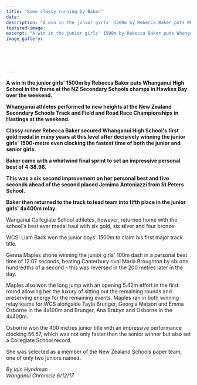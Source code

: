 ```yaml
---
title: "Some classy running by Baker"
date: 
description: "A win in the junior girls' 1500m by Rebecca Baker puts WHS in the frame at the NZ Secondary Schools champs in Hawkes Bay..."
featured-image: 
excerpt: "A win in the junior girls' 1500m by Rebecca Baker puts Whanganui High School in the frame at the NZ Secondary Schools champs in Hawkes Bay over the weekend."
image_gallery:
    
    
    
    
    
---
```


<p><strong>A win in the junior girls' 1500m by Rebecca Baker puts Whanganui High School in the frame at the NZ Secondary Schools champs in Hawkes Bay over the weekend.</strong></p>
<p class="element element-paragraph"><strong>Whanganui athletes performed to new heights at the New Zealand Secondary Schools Track and Field and Road Race Championships in Hastings at the weekend.</strong></p>
<p class="element element-paragraph"><strong>Classy runner Rebecca Baker secured Whanganui High School's first gold medal in many years at this level after decisively winning the junior girls' 1500-metre even clocking the fastest time of both the junior and senior girls.</strong></p>
<p class="element element-paragraph"><strong>Baker came with a whirlwind final sprint to set an impressive personal best of 4:38.96.&nbsp;</strong></p>
<p class="element element-paragraph"><strong>This was a six second improvement on her personal best and five seconds ahead of the second placed Jemima Antoniazzi from St Peters School.</strong></p>
<p class="element element-paragraph"><strong>Baker then returned to the track to lead team into fifth place in the junior girls' 4x400m relay.</strong></p>
<p class="element element-paragraph">Wanganui Collegiate School athletes, however, returned home with the school's best ever medal haul with six gold, six silver and four bronze.</p>
<p class="element element-paragraph">WCS' Liam Back won the junior boys' 1500m to claim his first major track title.</p>
<p class="element element-paragraph">Genna Maples shone winning the junior girls' 100m dash in a personal best time of 12.07 seconds, beating Canterbury rival Maria Broughton by six one hundredths of a second - this was reversed in the 200 metres later in the day.</p>
<p class="element element-paragraph">Maples also won the long jump with an opening 5.42m effort in the first round allowing her the luxury of sitting out the remaining rounds and preserving energy for the remaining events. Maples ran in both winning relay teams for WCS alongside Tayla Brunger, Georgia Matson and Emma Osborne in the 4x100m and Brunger, Ana Brabyn and Osborne in the 4x400m.</p>
<p class="element element-paragraph">Osborne won the 400 metres junior title with an impressive performance clocking 56.57, which was not only faster than the senior winner but also set a Collegiate School record.&nbsp;</p>
<p class="element element-paragraph"><span>She was selected as a member of the New Zealand Schools paper team, one of only two juniors named.</span></p>
<p class="element element-paragraph"><em>By&nbsp;Iain Hyndman<br />Wanganui Chronicle 6/12/17</em></p>

